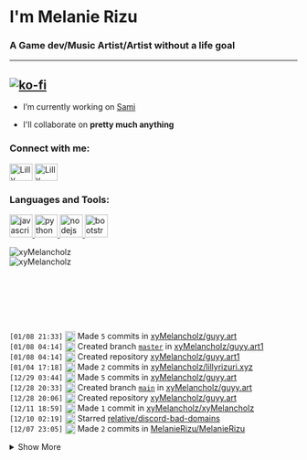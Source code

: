 # I'm Melanie Rizu #
### A Game dev/Music Artist/Artist without a life goal ###
---
[![ko-fi](https://ko-fi.com/img/githubbutton_sm.svg)](https://ko-fi.com/J3J25996L)
---
- I’m currently working on [Sami](https://samidb.xyz/)

- I'll collaborate on **pretty much anything**

<p align="left">
<h3 align="left">Connect with me:</h3>
<a href="https://twitter.com/lillyrizuri" target="blank"><img align="center" src="https://cdn.jsdelivr.net/npm/simple-icons@3.0.1/icons/twitter.svg" alt="Lilly Rizuri" height="30" width="40" /></a>
<a href="https://www.youtube.com/c/lillyrizuri" target="blank"><img align="center" src="https://cdn.jsdelivr.net/npm/simple-icons@3.0.1/icons/youtube.svg" alt="Lilly Rizuri" height="30" width="40" /></a>
</p>

<h3 align="left">
  Languages and Tools:
</h3>
<p align="left">
  <a href="https://developer.mozilla.org/en-US/docs/Web/JavaScript" target="_blank">
    <img src="https://upload.wikimedia.org/wikipedia/commons/6/6a/JavaScript-logo.png" alt="javascript" width="40" height="40"/>
  </a>
  <a href="https://www.python.org" target="_blank">
    <img src="http://clipart-library.com/images_k/python-logo-transparent/python-logo-transparent-5.png" alt="python" width="40" height="40"/>
  </a>
  <a href="https://nodejs.org" target="_blank">
    <img src="https://nodejs.org/static/images/logo-hexagon.png" alt="nodejs" width="40" height="40"/>
  </a>
  <a href="https://getbootstrap.com" target="_blank">
    <img src="https://cdn.freebiesupply.com/logos/large/2x/bootstrap-4-logo-png-transparent.png" alt="bootstrap" width="40" height="40"/>
  </a>
</p>

<p>
  <img align="center" src="https://github-readme-stats.vercel.app/api?username=xyMelancholz&theme=nord&show_icons=true" alt="xyMelancholz" />
  <br>
  <img align="left" src="https://github-readme-stats.vercel.app/api/top-langs/?username=xyMelancholz&theme=nord&layout=compact" alt="xyMelancholz" />
</p>
<br />  
<br />  
<br />  
<br />  
<br />  
<br />  

 <!--START_SECTION:activity-->
`[01/08 21:33]` <img alt="📝" src="https://github.com/cheesits456/github-activity-readme/raw/master/icons/commit.png" align="top" height="18"> Made `5` commits in [xyMelancholz/guyy.art](https://github.com/xyMelancholz/guyy.art)  
`[01/08 04:14]` <img alt="📂" src="https://github.com/cheesits456/github-activity-readme/raw/master/icons/create-branch.png" align="top" height="18"> Created branch [`master`](https://github.com/xyMelancholz/guyy.art1/tree/master) in [xyMelancholz/guyy.art1](https://github.com/xyMelancholz/guyy.art1)  
`[01/08 04:14]` <img alt="➕" src="https://github.com/cheesits456/github-activity-readme/raw/master/icons/create-repo.png" align="top" height="18"> Created repository [xyMelancholz/guyy.art1](https://github.com/xyMelancholz/guyy.art1)  
`[01/04 17:18]` <img alt="📝" src="https://github.com/cheesits456/github-activity-readme/raw/master/icons/commit.png" align="top" height="18"> Made `2` commits in [xyMelancholz/lillyrizuri.xyz](https://github.com/xyMelancholz/lillyrizuri.xyz)  
`[12/29 03:44]` <img alt="📝" src="https://github.com/cheesits456/github-activity-readme/raw/master/icons/commit.png" align="top" height="18"> Made `5` commits in [xyMelancholz/guyy.art](https://github.com/xyMelancholz/guyy.art)  
`[12/28 20:33]` <img alt="📂" src="https://github.com/cheesits456/github-activity-readme/raw/master/icons/create-branch.png" align="top" height="18"> Created branch [`main`](https://github.com/xyMelancholz/guyy.art/tree/main) in [xyMelancholz/guyy.art](https://github.com/xyMelancholz/guyy.art)  
`[12/28 20:06]` <img alt="➕" src="https://github.com/cheesits456/github-activity-readme/raw/master/icons/create-repo.png" align="top" height="18"> Created repository [xyMelancholz/guyy.art](https://github.com/xyMelancholz/guyy.art)  
`[12/11 18:59]` <img alt="📝" src="https://github.com/cheesits456/github-activity-readme/raw/master/icons/commit.png" align="top" height="18"> Made `1` commit in [xyMelancholz/xyMelancholz](https://github.com/xyMelancholz/xyMelancholz)  
`[12/10 02:19]` <img alt="⭐" src="https://github.com/cheesits456/github-activity-readme/raw/master/icons/star.png" align="top" height="18"> Starred [relative/discord-bad-domains](https://github.com/relative/discord-bad-domains)  
`[12/07 23:05]` <img alt="📝" src="https://github.com/cheesits456/github-activity-readme/raw/master/icons/commit.png" align="top" height="18"> Made `2` commits in [MelanieRizu/MelanieRizu](https://github.com/MelanieRizu/MelanieRizu)  

<details><summary>Show More</summary>

`[11/28 13:16]` <img alt="📝" src="https://github.com/cheesits456/github-activity-readme/raw/master/icons/commit.png" align="top" height="18"> Made `1` commit in [LillyRizuri/lillyrizuri.xyz](https://github.com/LillyRizuri/lillyrizuri.xyz)  
`[11/17 15:01]` <img alt="📝" src="https://github.com/cheesits456/github-activity-readme/raw/master/icons/commit.png" align="top" height="18"> Made `1` commit in [LillyRizuri/privacy-policy-generator](https://github.com/LillyRizuri/privacy-policy-generator)  
`[11/17 14:50]` <img alt="📂" src="https://github.com/cheesits456/github-activity-readme/raw/master/icons/create-branch.png" align="top" height="18"> Created branch [`main`](https://github.com/LillyRizuri/privacy-policy-generator/tree/main) in [LillyRizuri/privacy-policy-generator](https://github.com/LillyRizuri/privacy-policy-generator)  
`[11/17 14:50]` <img alt="➕" src="https://github.com/cheesits456/github-activity-readme/raw/master/icons/create-repo.png" align="top" height="18"> Created repository [LillyRizuri/privacy-policy-generator](https://github.com/LillyRizuri/privacy-policy-generator)  
`[11/06 09:03]` <img alt="📝" src="https://github.com/cheesits456/github-activity-readme/raw/master/icons/commit.png" align="top" height="18"> Made `2` commits in [LillyRizuri/discord.js](https://github.com/LillyRizuri/discord.js)  
`[11/02 21:27]` <img alt="📝" src="https://github.com/cheesits456/github-activity-readme/raw/master/icons/commit.png" align="top" height="18"> Made `33` commits in [LillyRizuri/samidb.xyz](https://github.com/LillyRizuri/samidb.xyz)  
`[10/12 21:35]` <img alt="📝" src="https://github.com/cheesits456/github-activity-readme/raw/master/icons/commit.png" align="top" height="18"> Made `1` commit in [LillyRizuri/lillyrizuri.xyz](https://github.com/LillyRizuri/lillyrizuri.xyz)  
`[10/12 16:16]` <img alt="📝" src="https://github.com/cheesits456/github-activity-readme/raw/master/icons/commit.png" align="top" height="18"> Made `12` commits in [LillyRizuri/samidb.xyz](https://github.com/LillyRizuri/samidb.xyz)  

</details>
<!--END_SECTION:activity-->
